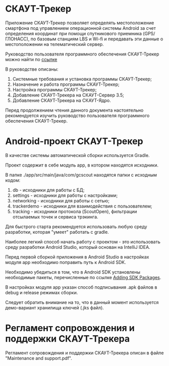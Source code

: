 # СКАУТ-Трекер

Приложение СКАУТ-Трекер позволяет определять местоположение смартфона 
под управлением операционной системы Android за счет определения 
координат при помощи спутникового приемника (GPS/ГЛОНАСС), по базовым 
станциям LBS и Wi-fi и передавать эти данные о местоположении 
на телематический сервер.

Руководство пользователя программного обеспечения СКАУТ-Трекер
можно найти по [ссылке](http://university.scout-gps.ru/wiki/%D0%A0%D1%83%D0%BA%D0%BE%D0%B2%D0%BE%D0%B4%D1%81%D1%82%D0%B2%D0%BE+%D0%BF%D0%BE%D0%BB%D1%8C%D0%B7%D0%BE%D0%B2%D0%B0%D1%82%D0%B5%D0%BB%D1%8F+%D0%BF%D1%80%D0%BE%D0%B3%D1%80%D0%B0%D0%BC%D0%BC%D0%BD%D0%BE%D0%B3%D0%BE+%D0%BE%D0%B1%D0%B5%D1%81%D0%BF%D0%B5%D1%87%D0%B5%D0%BD%D0%B8%D1%8F+%D0%A1%D0%9A%D0%90%D0%A3%D0%A2-%D0%A2%D1%80%D0%B5%D0%BA%D0%B5%D1%80/)
    

В руководстве описаны:

1. Системные требования и установка программы СКАУТ-Трекер;
2. Назначение и работа программы СКАУТ-Трекер;
3. Настройка программы СКАУТ-Трекер;
4. Добавление СКАУТ-Трекера на СКАУТ-Сервер 3.5;
5. Добавление СКАУТ-Трекера на СКАУТ-Ядро.
	
Перед продолжением чтения данного документа настоятельно рекомендуется 
изучить руководство пользователя программного обеспечения СКАУТ-Трекер.

# Android-проект СКАУТ-Трекер

В качестве системы автоматической сборки используется Gradle.

Проект содержит в себе модуль app, в котором находятся исходники.

В папке ./app/src/main/java/com/gcscout находятся папки с исходным кодом:

1. db - исходники для работы с БД;
2. settings - исходники для работы с настройками;
3. networking - исходники для работы с сетью;
4. trackerdemo - исходники для взаимодействия с пользователем;
5. tracking - исходники протокола (ScoutOpen), фильтрации отсылаемых точек и сервиса трэкинга.
	
Для быстрого старта рекомендуется использовать любую среду разработки,
которая "умеет" работать с gradle.

Наиболее легкий способ начать работу с проектом - это использовать среду разработки 
Android Studio, который основан на IntelliJ IDEA.

Перед первой сборкой приложения в Android Studio в настройках модуля app
необходимо поправить путь к Android SDK.

Необходимо убедиться в том, что в Android SDK установлены необходимые
пакеты, перечисленные по ссылке [Adding SDK Packages](http://developer.android.com/sdk/installing/adding-packages.html#GetTools). 

В настройках модуля app указан способ подписывания .apk файлов в debug и release режимах сборки.

Следует обратить внимание на то, что в данный момент используется демо-вариант
хранилища ключей (.jks файл).

# Регламент сопровождения и поддержки СКАУТ-Трекера

Регламент сопровождения и поддержки СКАУТ-Трекера описан в файле "Maintenance and support.pdf".
